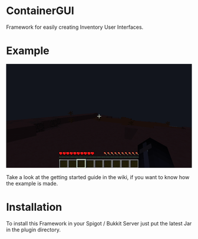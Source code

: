 # ContainerGUI
Framework for easily creating Inventory User Interfaces.

# Example
![Example of Framework](https://github.com/chitter99/ContainerGUI/blob/master/screenshots/intro.gif?raw=true)

Take a look at the getting started guide in the wiki, if you want to know how the example is made.

# Installation
To install this Framework in your Spigot / Bukkit Server just put the latest Jar in the plugin directory.
